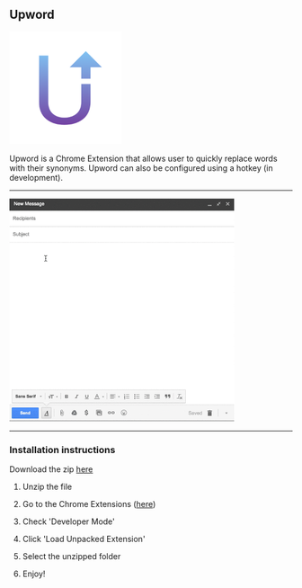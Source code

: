 ## Upword

<img src="docs/upword-logo.png" style="width:200px">

Upword is a Chrome Extension that allows user to quickly replace words with their synonyms. Upword can also be configured using a hotkey (in development).

<hr>
<img src="docs/ScreenCapture.gif" style="width: 400px">
<hr>

### Installation instructions

Download the zip [here](#)

1. Unzip the file

2. Go to the Chrome Extensions ([here](chrome://extensions/))

3. Check 'Developer Mode'

4. Click 'Load Unpacked Extension'

5. Select the unzipped folder

6. Enjoy!
